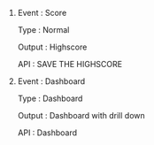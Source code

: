1. Event : Score
   
   Type : Normal
   
   Output : Highscore
   
   API : SAVE THE HIGHSCORE
   
2. Event : Dashboard

   Type : Dashboard
   
   Output : Dashboard with drill down
   
   API : Dashboard
